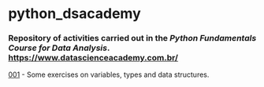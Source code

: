 # python_dsacademy
### Repository of activities carried out in the *Python Fundamentals Course for Data Analysis*. <https://www.datascienceacademy.com.br/>
[001](https://github.com/jeversonluis/python_dsacademy/blob/main/001.ipynb) - Some exercises on variables, types and data structures.
